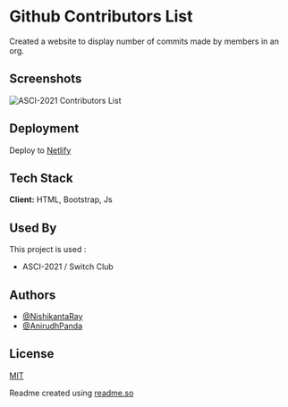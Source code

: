 
# Github Contributors List

Created a website to display number of commits made by members in an org.



## Screenshots

![ASCI-2021 Contributors List](https://i.ibb.co/Q6rR2Gp/image.png)
## Deployment

Deploy to [Netlify](https://netlify.com)

  
## Tech Stack

**Client:** HTML, Bootstrap, Js

  
## Used By

This project is used :

- ASCI-2021 / Switch Club

  
## Authors

- [@NishikantaRay](https://github.com/NishikantaRay)
- [@AnirudhPanda](https://github.com/AnirudhPanda)

  
## License

[MIT](https://choosealicense.com/licenses/mit/)

  Readme created using [readme.so](https://readme.so)